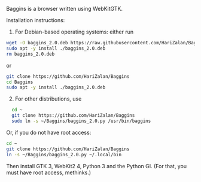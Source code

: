 Baggins is a browser written using WebKitGTK.

Installation instructions:

1. For Debian-based operating systems: either run
```bash
wget -O baggins_2.0.deb https://raw.githubusercontent.com/HariZalan/Baggins/2.0/baggins_2.0.deb
sudo apt -y install ./baggins_2.0.deb
rm baggins_2.0.deb

```
or
```bash
git clone https://github.com/HariZalan/Baggins
cd Baggins
sudo apt -y install ./baggins_2.0.deb

```
2. For other distributions, use
 ```bash
   cd ~
   git clone https://github.com/HariZalan/Baggins
   sudo ln -s ~/Baggins/baggins_2.0.py /usr/bin/baggins
   ```
Or, if you do not have root access:
```bash
cd ~
git clone https://github.com/HariZalan/Baggins
ln -s ~/Baggins/baggins_2.0.py ~/.local/bin
```
Then install GTK 3, WebKit2 4, Python 3 and the Python GI. (For that, you must have root access, methinks.)
